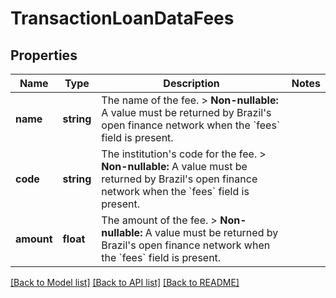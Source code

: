 # TransactionLoanDataFees

## Properties
Name | Type | Description | Notes
------------ | ------------- | ------------- | -------------
**name** | **string** | The name of the fee.  &gt; **Non-nullable:** A value must be returned by Brazil&#x27;s open finance network when the &#x60;fees&#x60; field is present. | 
**code** | **string** | The institution&#x27;s code for the fee.  &gt; **Non-nullable:** A value must be returned by Brazil&#x27;s open finance network when the &#x60;fees&#x60; field is present. | 
**amount** | **float** | The amount of the fee.  &gt; **Non-nullable:** A value must be returned by Brazil&#x27;s open finance network when the &#x60;fees&#x60; field is present. | 

[[Back to Model list]](../../README.md#documentation-for-models) [[Back to API list]](../../README.md#documentation-for-api-endpoints) [[Back to README]](../../README.md)

